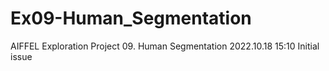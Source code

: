 # Ex09-Human_Segmentation
AIFFEL Exploration Project 09. Human Segmentation
2022.10.18 15:10 Initial issue
